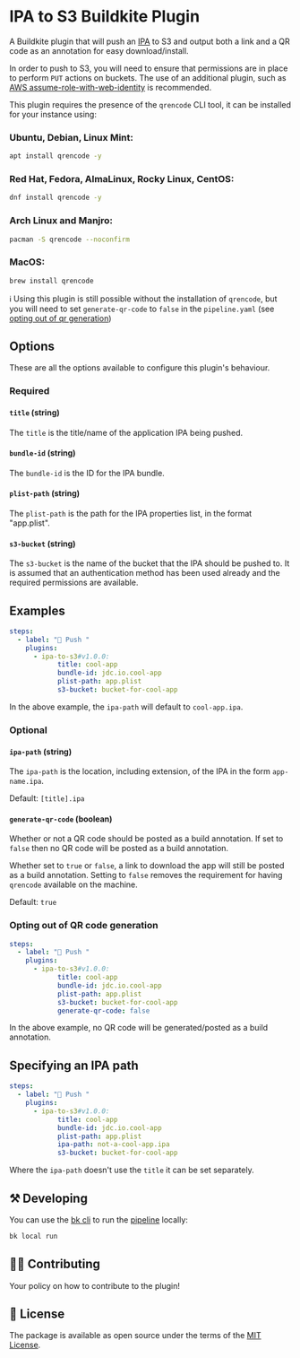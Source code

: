 # IPA to S3 Buildkite Plugin

A Buildkite plugin that will push an [IPA](https://en.wikipedia.org/wiki/.ipa) to S3 and output both a link and a QR code as an annotation for easy download/install.

In order to push to S3, you will need to ensure that permissions are in place to perform `PUT` actions on buckets. The use of an additional plugin, such as [AWS assume-role-with-web-identity](https://github.com/buildkite-plugins/aws-assume-role-with-web-identity-buildkite-plugin) is recommended.

This plugin requires the presence of the `qrencode` CLI tool, it can be installed for your instance using:

### Ubuntu, Debian, Linux Mint:
```sh
apt install qrencode -y
```

### Red Hat, Fedora, AlmaLinux, Rocky Linux, CentOS:
```sh
dnf install qrencode -y
```

### Arch Linux and Manjro:
```sh
pacman -S qrencode --noconfirm
```

### MacOS:
```sh
brew install qrencode
```

ℹ️ Using this plugin is still possible without the installation of `qrencode`, but you will need to set `generate-qr-code` to `false` in the `pipeline.yaml` (see [opting out of qr generation](https://github.com/mcncl/ipa-to-s3-buildkite-plugin?tab=readme-ov-file#opting-out-of-qr-code-generation))

## Options

These are all the options available to configure this plugin's behaviour.

### Required

#### `title` (string)

The `title` is the title/name of the application IPA being pushed.

#### `bundle-id` (string)

The `bundle-id` is the ID for the IPA bundle.

#### `plist-path` (string)

The `plist-path` is the path for the IPA properties list, in the format "app.plist".

#### `s3-bucket` (string)

The `s3-bucket` is the name of the bucket that the IPA should be pushed to. It is assumed that an authentication method has been used already and the required permissions are available.

## Examples

```yaml
steps:
  - label: "🚀 Push "
    plugins:
      - ipa-to-s3#v1.0.0:
            title: cool-app
            bundle-id: jdc.io.cool-app
            plist-path: app.plist
            s3-bucket: bucket-for-cool-app
```

In the above example, the `ipa-path` will default to `cool-app.ipa`.

### Optional

#### `ipa-path` (string)

The `ipa-path` is the location, including extension, of the IPA in the form `app-name.ipa`.

Default: `[title].ipa`

#### `generate-qr-code` (boolean)

Whether or not a QR code should be posted as a build annotation. If set to `false` then no QR code will be posted as a build annotation.

Whether set to `true` or `false`, a link to download the app will still be posted as a build annotation. Setting to `false` removes the requirement for having `qrencode` available on the machine.

Default: `true`

### Opting out of QR code generation

```yaml
steps:
  - label: "🚀 Push "
    plugins:
      - ipa-to-s3#v1.0.0:
            title: cool-app
            bundle-id: jdc.io.cool-app
            plist-path: app.plist
            s3-bucket: bucket-for-cool-app
            generate-qr-code: false
```

In the above example, no QR code will be generated/posted as a build annotation.

## Specifying an IPA path

```yaml
steps:
  - label: "🚀 Push "
    plugins:
      - ipa-to-s3#v1.0.0:
            title: cool-app
            bundle-id: jdc.io.cool-app
            plist-path: app.plist
            ipa-path: not-a-cool-app.ipa
            s3-bucket: bucket-for-cool-app
```

Where the `ipa-path` doesn't use the `title` it can be set separately. 

## ⚒ Developing

You can use the [bk cli](https://github.com/buildkite/cli) to run the [pipeline](.buildkite/pipeline.yml) locally:

```bash
bk local run
```

## 👩‍💻 Contributing

Your policy on how to contribute to the plugin!

## 📜 License

The package is available as open source under the terms of the [MIT License](https://opensource.org/licenses/MIT).
